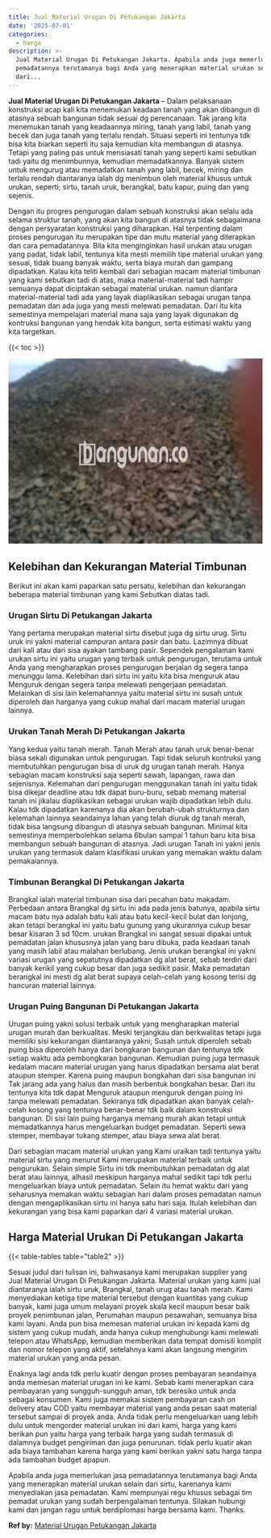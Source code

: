 ```yaml
---
title: Jual Material Urugan Di Petukangan Jakarta
date: '2025-07-01'
categories:
  - harga
description: >-
  Jual Material Urugan Di Petukangan Jakarta. Apabila anda juga memerlukan jasa
  pemadatannya terutamanya bagi Anda yang menerapkan material urukan selain
  dari...
---
```


**Jual Material Urugan Di Petukangan Jakarta** – Dalam pelaksanaan konstruksi acap kali kita menemukan keadaan tanah yang akan dibangun di atasnya sebuah bangunan tidak sesuai dg perencanaan. Tak jarang kita menemukan tanah yang keadaannya miring, tanah yang labil, tanah yang becek dan juga tanah yang terlalu rendah. Situasi seperti ini tentunya tdk bisa kita biarkan seperti itu saja kemudian kita membangun di atasnya. Tetapi yang paling pas untuk mensiasati tanah yang seperti kami sebutkan tadi yaitu dg menimbunnya, kemudian memadatkannya. Banyak sistem untuk mengurug atau memadatkan tanah yang labil, becek, miring dan terlalu rendah diantaranya ialah dg menimbun oleh material khusus untuk urukan, seperti; sirtu, tanah uruk, berangkal, batu kapur, puing dan yang sejenis.

Dengan itu progres pengurugan dalam sebuah konstruksi akan selalu ada selama struktur tanah, yang akan kita bangun di atasnya tidak sebagaimana dengan persyaratan konstruksi yang diharapkan. Hal terpenting dalam proses pengurugan itu merupakan tipe dan mutu material yang diterapkan dan cara pemadatannya. Bila kita menginginkan hasil urukan atau urugan yang padat, tidak labil, tentunya kita mesti memilih tipe material urukan yang sesuai, tidak buang banyak waktu, serta biaya murah dan gampang dipadatkan. Kalau kita teliti kembali dari sebagian macam material timbunan yang kami sebutkan tadi di atas, maka material-material tadi hampir semuanya dapat diciptakan sebagai material urukan. namun diantara material-material tadi ada yang layak diaplikasikan sebagai urugan tanpa pemadatan dan ada juga yang mesti melewati pemadatan. Dari itu kita semestinya mempelajari material mana saja yang layak digunakan dg kontruksi bangunan yang hendak kita bangun, serta estimasi waktu yang kita targetkan.

{{< toc >}}

![Jual Material Urugan Di Petukangan Jakarta](/images/jual-urugan-13.png)

## Kelebihan dan Kekurangan Material Timbunan

Berikut ini akan kami paparkan satu persatu, kelebihan dan kekurangan beberapa material timbunan yang kami Sebutkan diatas tadi.

### Urugan Sirtu Di Petukangan Jakarta

Yang pertama merupakan material sirtu disebut juga dg sirtu urug. Sirtu uruk ini yakni material campuran antara pasir dan batu. Lazimnya dibuat dari kali atau dari sisa ayakan tambang pasir. Sependek pengalaman kami urukan sirtu ini yaitu urugan yang terbaik untuk pengurugan, terutama untuk Anda yang mengharapkan proses pengurugan berjalan dg segera tanpa menunggu lama. Kelebihan dari sirtu ini yaitu kita bisa menguruk atau Menguruk dengan segera tanpa melewati pengerjaan pemadatan. Melainkan di sisi lain kelemahannya yaitu material sirtu ini susah untuk diperoleh dan harganya yang cukup mahal dari macam material urugan lainnya.

### Urukan Tanah Merah Di Petukangan Jakarta

Yang kedua yaitu tanah merah. Tanah Merah atau tanah uruk benar-benar biasa sekali digunakan untuk pengurugan. Tapi tidak seluruh kontruksi yang membutuhkan pengurugan bisa di uruk dg urugan tanah merah. Hanya sebagian macam konstruksi saja seperti sawah, lapangan, rawa dan sejenisnya. Kelemahan dari pengurugan menggunakan tanah ini yaitu tidak bisa dikejar deadline atau tdk dapat buru-buru, sebab memang material tanah ini jikalau diaplikasikan sebagai urukan wajib dipadatkan lebih dulu. Kalau tdk dipadatkan karenanya dia akan berubah-ubah strukturnya dan kelemahan lainnya seandainya lahan yang telah diuruk dg tanah merah, tidak bisa langsung dibangun di atasnya sebuah bangunan. Minimal kita semestinya memperbolehkan selama 6bulan sampai 1 tahun baru kita bisa membangun sebuah bangunan di atasnya. Jadi urugan Tanah ini yakni jenis urukan yang termasuk dalam klasifikasi urukan yang memakan waktu dalam pemakaiannya.

### Timbunan Berangkal Di Petukangan Jakarta

Brangkal ialah material timbunan sisa dari pecahan batu makadam. Perbedaan antara Brangkal dg sirtu ini ada pada jenis batunya, apabila sirtu macam batu nya adalah batu kali atau batu kecil-kecil bulat dan lonjong, akan tetapi berangkal ini yaitu batu gunung yang ukurannya cukup besar besar kisaran 3 sd 10cm. urukan Brangkal ini sangat sesuai dipakai untuk pemadatan jalan khususnya jalan yang baru dibuka, pada keadaan tanah yang masih labil atau malahan berlubang. Jenis urukan berangkal ini yakni variasi urugan yang sepatutnya dipadatkan dg alat berat, sebab terdiri dari banyak kerikil yang cukup besar dan juga sedikit pasir. Maka pemadatan berangkal ini mesti dg alat berat supaya celah-celah yang kosong terisi dg hancuran material lainnya.

### Urugan Puing Bangunan Di Petukangan Jakarta

Urugan puing yakni solusi terbaik untuk yang mengharapkan material urugan murah dan berkualitas. Meski terjangkau dan berkwalitas tetapi juga memiliki sisi kekurangan diantaranya yakni; Susah untuk diperoleh sebab puing bisa diperoleh hanya dari bongkaran bangunan dan tentunya tdk setiap waktu ada pembongkaran bangunan. Kemudian puing juga termasuk kedalam macam material urugan yang harus dipadatkan bersama alat berat ataupun stemper. Karena puing maupun bongkahan dari sisa bangunan ini Tak jarang ada yang halus dan masih berbentuk bongkahan besar. Dari itu tentunya kita tdk dapat Menguruk ataupun menguruk dengan puing ini tanpa melewati pemadatan. Sekiranya tdk dipadatkan akan banyak celah-celah kosong yang tentunya benar-benar tdk baik dalam konstruksi bangunan. Di sisi lain puing harganya memang murah akan tetapi untuk memadatkannya harus mengeluarkan budget pemadatan. Seperti sewa stemper, membayar tukang stemper, atau biaya sewa alat berat.

Dari sebagian macam material urukan yang Kami uraikan tadi tentunya yaitu material sirtu yang menurut Kami merupakan material terbaik untuk pengurukan. Selain simple Sirtu ini tdk membutuhkan pemadatan dg alat berat atau lainnya, alhasil meskipun harganya mahal sedikit tapi tdk perlu mengeluarkan biaya untuk pemadatan. Selain itu hemat waktu dari yang seharusnya memakan waktu sebagian hari dalam proses pemadatan namun dengan mengaplikasikan sirtu ini hanya satu hari saja. Itulah kelebihan dan kekurangan yang bisa kami paparkan dari 4 variasi material urukan.

## Harga Material Urukan Di Petukangan Jakarta

{{< table-tables table="table2" >}}

Sesuai judul dari tulisan ini, bahwasanya kami merupakan supplier yang Jual Material Urugan Di Petukangan Jakarta. Material urukan yang kami jual diantaranya ialah sirtu uruk, Brangkal, tanah urug atau tanah merah. Kami menyediakan ketiga tipe material tersebut dengan kuantitas yang cukup banyak, kami juga umum melayani proyek skala kecil maupun besar baik proyek penimbunan jalan, Perumahan maupun pesawahan, semuanya bisa kami layani. Anda pun bisa memesan material urukan ini kepada kami dg sistem yang cukup mudah, anda hanya cukup menghubungi kami melewati telepon atau WhatsApp, kemudian memberikan data tempat domisili komplit dan nomor telepon yang aktif, setelahnya kami akan langsung mengirim material urukan yang anda pesan.

Enaknya lagi anda tdk perlu kuatir dengan proses pembayaran seandainya anda memesan material urugan ini ke kami. Sebab kami menerapkan cara pembayaran yang sungguh-sungguh aman, tdk beresiko untuk anda sebagai konsumen. Kami juga memakai sistem pembayaran cash on delivery atau COD yaitu membayar material yang anda pesan saat material tersebut sampai di proyek anda. Anda tidak perlu mengeluarkan uang lebih dulu untuk mengorder material urukan ini dari kami, harga yang kami berikan pun yaitu harga yang terbaik harga yang sudah termasuk di dalamnya budget pengiriman dan juga penurunan. tidak perlu kuatir akan ada biaya tambahan karena harga yang kami berikan yakni satu harga tanpa ada tambahan budget apapun.

Apabila anda juga memerlukan jasa pemadatannya terutamanya bagi Anda yang menerapkan material urukan selain dari sirtu, karenanya kami menyediakan jasa pemadatan. Kami mempunyai regu khusus sebagai tim pemadat urukan yang sudah berpengalaman tentunya. Silakan hubungi kami dan jangan ragu untuk berdiplomasi harga bersama kami. Thanks.

**Ref by:** [Material Urugan Petukangan Jakarta](https://id.wikipedia.org/wiki/Material)
